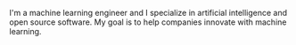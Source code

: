 I'm a machine learning engineer and I specialize in artificial intelligence and open source software. My goal is to help companies innovate with machine learning.

<!---
gowri94/gowri94 is a ✨ special ✨ repository because its `README.md` (this file) appears on your GitHub profile.
You can click the Preview link to take a look at your changes.
--->
